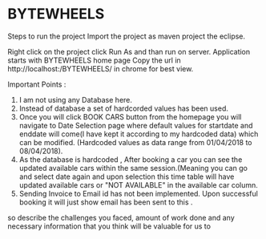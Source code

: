 # BYTEWHEELS


Steps to run the project
Import the project as maven project the eclipse.

Right click on the project click Run As and than run on server.
Application starts with BYTEWHEELS home page
Copy the url in http://localhost:<portno>/BYTEWHEELS/ in chrome for best view.
  
  
Important Points :
1. I am not using any Database here.
2. Instead of database a set of hardcorded values has been used.
3. Once you will click BOOK CARS button from the homepage you will navigate to Date Selection page where default values for startdate and 
enddate will come(I have kept it according to my hardcoded data) which can be modified. (Hardcoded values as data range from 01/04/2018 to
08/04/2018).
4. As the database is hardcoded , After booking a car you can see the updated available cars within the same session.(Meaning you can go and select date again and upon selection this time table will have updated available cars or "NOT AVAILABLE" in the available car column.
5. Sending Invoice to Email id has not been implemented. Upon successful booking it will just show email has been sent to this <Email ID>.

so describe the challenges you faced, amount of work done and any necessary information that you think will be valuable for us to 
